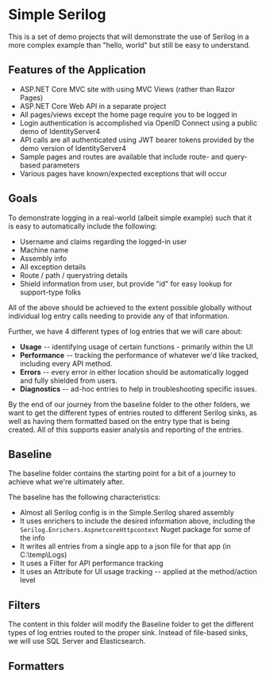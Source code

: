 # Simple Serilog
This is a set of demo projects that will demonstrate the use of Serilog in a more complex example than "hello, world" but still be easy to understand.

## Features of the Application
* ASP.NET Core MVC site with using MVC Views (rather than Razor Pages)
* ASP.NET Core Web API in a separate project
* All pages/views except the home page require you to be logged in
* Login authentication is accomplished via OpenID Connect using a public demo of IdentityServer4
* API calls are all authenticated using JWT bearer tokens provided by the demo version of IdentityServer4
* Sample pages and routes are available that include route- and query-based parameters
* Various pages have known/expected exceptions that will occur

## Goals
To demonstrate logging in a real-world (albeit simple example) such that it is easy to automatically include the following:
* Username and claims regarding the logged-in user
* Machine name
* Assembly info
* All exception details 
* Route / path / querystring details
* Shield information from user, but provide "id" for easy lookup for support-type folks

All of the above should be achieved to the extent possible globally without individual log entry calls needing to provide any of that information.

Further, we have 4 different types of log entries that we will care about:
* **Usage** -- identifying usage of certain functions - primarily within the UI
* **Performance** -- tracking the performance of whatever we'd like tracked, including every API method.
* **Errors** -- every error in either location should be automatically logged and fully shielded from users.
* **Diagnostics** -- ad-hoc entries to help in troubleshooting specific issues.

By the end of our journey from the baseline folder to the other folders, we want to 
get the different types of entries routed to different Serilog sinks, as well as having them formatted based on the entry type that is being created.  All of this supports easier analysis and reporting of the entries.

## Baseline
The baseline folder contains the starting point for a bit of a journey to achieve what we're ultimately after.

The baseline has the following characteristics:
* Almost all Serilog config is in the Simple.Serilog shared assembly
* It uses enrichers to include the desired information above, including the ``Serilog.Enrichers.AspnetcoreHttpcontext`` Nuget package for some of the info
* It writes all entries from a single app to a json file for that app (in C:\temp\Logs)
* It uses a Filter for API performance tracking
* It uses an Attribute for UI usage tracking -- applied at the method/action level

## Filters
The content in this folder will modify the Baseline folder to get the different types
of log entries routed to the proper sink.  Instead of file-based sinks, we will 
use SQL Server and Elasticsearch.


## Formatters


